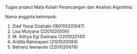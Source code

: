 Tugas project Mata Kuliah Perancangan dan Analisis Algoritma

Nama anggota kelompok:
1. Ziad Yasqi Dzahabi (180155201047)
2. Lisa Mulyana (2201020006)
3. M. Aditya Egi Dwinata (2201020141)
4. Ardilla Rahmayani (2101020093)
5. Betranz leenando (2201020079)



